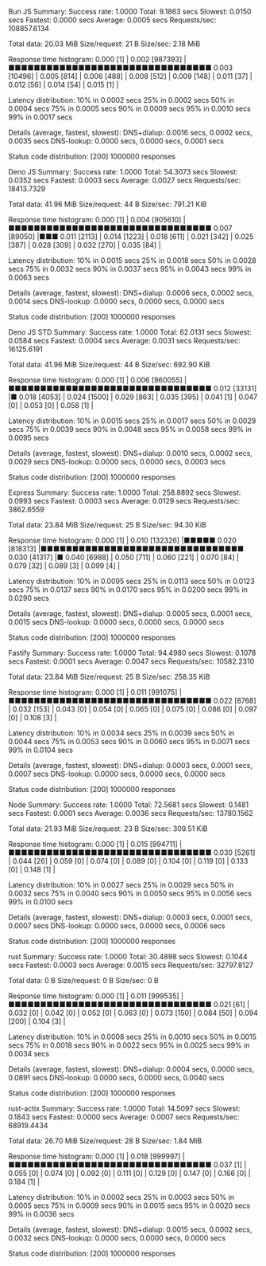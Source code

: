 Bun JS
Summary:
  Success rate: 1.0000
  Total:        9.1863 secs
  Slowest:      0.0150 secs
  Fastest:      0.0000 secs
  Average:      0.0005 secs
  Requests/sec: 108857.6134

  Total data:   20.03 MiB
  Size/request: 21 B
  Size/sec:     2.18 MiB

Response time histogram:
  0.000 [1]      |
  0.002 [987393] |■■■■■■■■■■■■■■■■■■■■■■■■■■■■■■■■
  0.003 [10496]  |
  0.005 [814]    |
  0.006 [488]    |
  0.008 [512]    |
  0.009 [148]    |
  0.011 [37]     |
  0.012 [56]     |
  0.014 [54]     |
  0.015 [1]      |

Latency distribution:
  10% in 0.0002 secs
  25% in 0.0002 secs
  50% in 0.0004 secs
  75% in 0.0005 secs
  90% in 0.0009 secs
  95% in 0.0010 secs
  99% in 0.0017 secs

Details (average, fastest, slowest):
  DNS+dialup:   0.0016 secs, 0.0002 secs, 0.0035 secs
  DNS-lookup:   0.0000 secs, 0.0000 secs, 0.0001 secs

Status code distribution:
  [200] 1000000 responses


Deno JS
Summary:
  Success rate: 1.0000
  Total:        54.3073 secs
  Slowest:      0.0352 secs
  Fastest:      0.0003 secs
  Average:      0.0027 secs
  Requests/sec: 18413.7329

  Total data:   41.96 MiB
  Size/request: 44 B
  Size/sec:     791.21 KiB

Response time histogram:
  0.000 [1]      |
  0.004 [905610] |■■■■■■■■■■■■■■■■■■■■■■■■■■■■■■■■
  0.007 [89050]  |■■■
  0.011 [2113]   |
  0.014 [1223]   |
  0.018 [611]    |
  0.021 [342]    |
  0.025 [387]    |
  0.028 [309]    |
  0.032 [270]    |
  0.035 [84]     |

Latency distribution:
  10% in 0.0015 secs
  25% in 0.0018 secs
  50% in 0.0028 secs
  75% in 0.0032 secs
  90% in 0.0037 secs
  95% in 0.0043 secs
  99% in 0.0063 secs

Details (average, fastest, slowest):
  DNS+dialup:   0.0006 secs, 0.0002 secs, 0.0014 secs
  DNS-lookup:   0.0000 secs, 0.0000 secs, 0.0000 secs

Status code distribution:
  [200] 1000000 responses


Deno JS STD
Summary:
  Success rate: 1.0000
  Total:        62.0131 secs
  Slowest:      0.0584 secs
  Fastest:      0.0004 secs
  Average:      0.0031 secs
  Requests/sec: 16125.6191

  Total data:   41.96 MiB
  Size/request: 44 B
  Size/sec:     692.90 KiB

Response time histogram:
  0.000 [1]      |
  0.006 [960055] |■■■■■■■■■■■■■■■■■■■■■■■■■■■■■■■■
  0.012 [33131]  |■
  0.018 [4053]   |
  0.024 [1500]   |
  0.029 [863]    |
  0.035 [395]    |
  0.041 [1]      |
  0.047 [0]      |
  0.053 [0]      |
  0.058 [1]      |

Latency distribution:
  10% in 0.0015 secs
  25% in 0.0017 secs
  50% in 0.0029 secs
  75% in 0.0039 secs
  90% in 0.0048 secs
  95% in 0.0058 secs
  99% in 0.0095 secs

Details (average, fastest, slowest):
  DNS+dialup:   0.0010 secs, 0.0002 secs, 0.0029 secs
  DNS-lookup:   0.0000 secs, 0.0000 secs, 0.0003 secs

Status code distribution:
  [200] 1000000 responses


Express
Summary:
  Success rate: 1.0000
  Total:        258.8892 secs
  Slowest:      0.0993 secs
  Fastest:      0.0003 secs
  Average:      0.0129 secs
  Requests/sec: 3862.6559

  Total data:   23.84 MiB
  Size/request: 25 B
  Size/sec:     94.30 KiB

Response time histogram:
  0.000 [1]      |
  0.010 [132326] |■■■■■
  0.020 [818313] |■■■■■■■■■■■■■■■■■■■■■■■■■■■■■■■■
  0.030 [41317]  |■
  0.040 [6988]   |
  0.050 [711]    |
  0.060 [221]    |
  0.070 [84]     |
  0.079 [32]     |
  0.089 [3]      |
  0.099 [4]      |

Latency distribution:
  10% in 0.0095 secs
  25% in 0.0113 secs
  50% in 0.0123 secs
  75% in 0.0137 secs
  90% in 0.0170 secs
  95% in 0.0200 secs
  99% in 0.0290 secs

Details (average, fastest, slowest):
  DNS+dialup:   0.0005 secs, 0.0001 secs, 0.0015 secs
  DNS-lookup:   0.0000 secs, 0.0000 secs, 0.0000 secs

Status code distribution:
  [200] 1000000 responses


Fastify
Summary:
  Success rate: 1.0000
  Total:        94.4980 secs
  Slowest:      0.1078 secs
  Fastest:      0.0001 secs
  Average:      0.0047 secs
  Requests/sec: 10582.2310

  Total data:   23.84 MiB
  Size/request: 25 B
  Size/sec:     258.35 KiB

Response time histogram:
  0.000 [1]      |
  0.011 [991075] |■■■■■■■■■■■■■■■■■■■■■■■■■■■■■■■■
  0.022 [8768]   |
  0.032 [153]    |
  0.043 [0]      |
  0.054 [0]      |
  0.065 [0]      |
  0.075 [0]      |
  0.086 [0]      |
  0.097 [0]      |
  0.108 [3]      |

Latency distribution:
  10% in 0.0034 secs
  25% in 0.0039 secs
  50% in 0.0044 secs
  75% in 0.0053 secs
  90% in 0.0060 secs
  95% in 0.0071 secs
  99% in 0.0104 secs

Details (average, fastest, slowest):
  DNS+dialup:   0.0003 secs, 0.0001 secs, 0.0007 secs
  DNS-lookup:   0.0000 secs, 0.0000 secs, 0.0000 secs

Status code distribution:
  [200] 1000000 responses


Node
Summary:
  Success rate: 1.0000
  Total:        72.5681 secs
  Slowest:      0.1481 secs
  Fastest:      0.0001 secs
  Average:      0.0036 secs
  Requests/sec: 13780.1562

  Total data:   21.93 MiB
  Size/request: 23 B
  Size/sec:     309.51 KiB

Response time histogram:
  0.000 [1]      |
  0.015 [994711] |■■■■■■■■■■■■■■■■■■■■■■■■■■■■■■■■
  0.030 [5261]   |
  0.044 [26]     |
  0.059 [0]      |
  0.074 [0]      |
  0.089 [0]      |
  0.104 [0]      |
  0.119 [0]      |
  0.133 [0]      |
  0.148 [1]      |

Latency distribution:
  10% in 0.0027 secs
  25% in 0.0029 secs
  50% in 0.0032 secs
  75% in 0.0040 secs
  90% in 0.0050 secs
  95% in 0.0056 secs
  99% in 0.0100 secs

Details (average, fastest, slowest):
  DNS+dialup:   0.0003 secs, 0.0001 secs, 0.0007 secs
  DNS-lookup:   0.0000 secs, 0.0000 secs, 0.0006 secs

Status code distribution:
  [200] 1000000 responses


rust
Summary:
  Success rate: 1.0000
  Total:        30.4898 secs
  Slowest:      0.1044 secs
  Fastest:      0.0003 secs
  Average:      0.0015 secs
  Requests/sec: 32797.8127

  Total data:   0 B
  Size/request: 0 B
  Size/sec:     0 B

Response time histogram:
  0.000 [1]      |
  0.011 [999535] |■■■■■■■■■■■■■■■■■■■■■■■■■■■■■■■■
  0.021 [61]     |
  0.032 [0]      |
  0.042 [0]      |
  0.052 [0]      |
  0.063 [0]      |
  0.073 [150]    |
  0.084 [50]     |
  0.094 [200]    |
  0.104 [3]      |

Latency distribution:
  10% in 0.0008 secs
  25% in 0.0010 secs
  50% in 0.0015 secs
  75% in 0.0018 secs
  90% in 0.0022 secs
  95% in 0.0025 secs
  99% in 0.0034 secs

Details (average, fastest, slowest):
  DNS+dialup:   0.0004 secs, 0.0000 secs, 0.0891 secs
  DNS-lookup:   0.0000 secs, 0.0000 secs, 0.0040 secs

Status code distribution:
  [200] 1000000 responses


rust-actix
Summary:
  Success rate: 1.0000
  Total:        14.5097 secs
  Slowest:      0.1843 secs
  Fastest:      0.0000 secs
  Average:      0.0007 secs
  Requests/sec: 68919.4434

  Total data:   26.70 MiB
  Size/request: 28 B
  Size/sec:     1.84 MiB

Response time histogram:
  0.000 [1]      |
  0.018 [999997] |■■■■■■■■■■■■■■■■■■■■■■■■■■■■■■■■
  0.037 [1]      |
  0.055 [0]      |
  0.074 [0]      |
  0.092 [0]      |
  0.111 [0]      |
  0.129 [0]      |
  0.147 [0]      |
  0.166 [0]      |
  0.184 [1]      |

Latency distribution:
  10% in 0.0002 secs
  25% in 0.0003 secs
  50% in 0.0005 secs
  75% in 0.0009 secs
  90% in 0.0015 secs
  95% in 0.0020 secs
  99% in 0.0036 secs

Details (average, fastest, slowest):
  DNS+dialup:   0.0015 secs, 0.0002 secs, 0.0032 secs
  DNS-lookup:   0.0000 secs, 0.0000 secs, 0.0000 secs

Status code distribution:
  [200] 1000000 responses